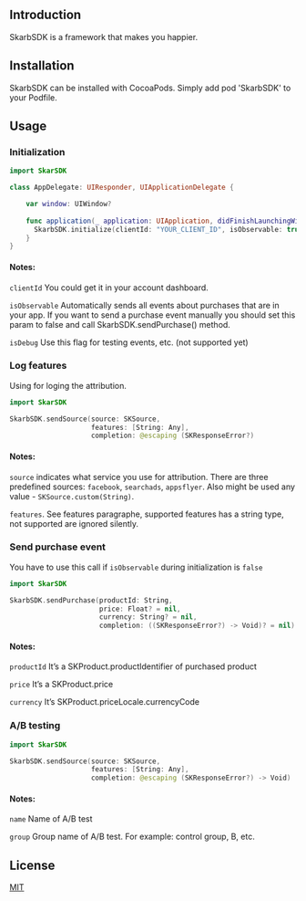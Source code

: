 ## Introduction
SkarbSDK is a framework that makes you happier.

## Installation
SkarbSDK can be installed with CocoaPods. Simply add pod 'SkarbSDK' to your Podfile.

## Usage
### Initialization 

```swift
import SkarSDK

class AppDelegate: UIResponder, UIApplicationDelegate {

    var window: UIWindow?
    
    func application(_ application: UIApplication, didFinishLaunchingWithOptions launchOptions: [UIApplicationLaunchOptionsKey: Any]?) -> Bool {
      SkarbSDK.initialize(clientId: "YOUR_CLIENT_ID", isObservable: true, isDebug: isDebug)
    }
}
```
#### Notes:
```clientId``` You could get it in your account dashboard.

```isObservable``` Automatically sends all events about purchases that are in your app. If you want to send a purchase event manually you should set this param to false and call SkarbSDK.sendPurchase() method.

```isDebug``` Use this flag for testing events, etc. (not supported yet)

### Log features 

Using for loging the attribution.

```swift
import SkarSDK

SkarbSDK.sendSource(source: SKSource,
                    features: [String: Any],
                    completion: @escaping (SKResponseError?)
```
#### Notes:
```source``` indicates what service you use for attribution. There are three predefined sources: ```facebook```, ```searchads```, ```appsflyer```. Also might be used any value - ```SKSource.custom(String)```.

```features```. See features paragraphe, supported features has a string type, not supported are ignored silently. 


### Send purchase event 

You have to use this call if ```isObservable``` during initialization is ```false```

```swift
import SkarSDK

SkarbSDK.sendPurchase(productId: String,
                      price: Float? = nil,
                      currency: String? = nil,
                      completion: ((SKResponseError?) -> Void)? = nil)													 
```
#### Notes:
```productId``` It’s a SKProduct.productIdentifier of purchased product

```price``` It’s a SKProduct.price

```currency``` It’s SKProduct.priceLocale.currencyCode

### A/B testing

```swift
import SkarSDK

SkarbSDK.sendSource(source: SKSource,
                    features: [String: Any],
                    completion: @escaping (SKResponseError?) -> Void)													 
```
#### Notes:
```name``` Name of A/B test

```group``` Group name of A/B test. For example: control group, B, etc.


## License
[MIT](https://choosealicense.com/licenses/mit/)
